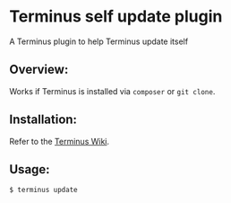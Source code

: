 # Terminus self update plugin
A Terminus plugin to help Terminus update itself

## Overview:
Works if Terminus is installed via `composer` or `git clone`.

## Installation:
Refer to the [Terminus Wiki](https://github.com/pantheon-systems/terminus/wiki/Plugins).

## Usage:
```
$ terminus update
```
